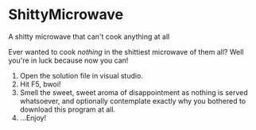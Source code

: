 # ShittyMicrowave
A shitty microwave that can't cook anything at all

Ever wanted to cook *nothing* in the shittiest microwave of them all? Well you're in luck because now you can!

1) Open the solution file in visual studio.
2) Hit F5, bwoi!
3) Smell the sweet, sweet aroma of disappointment as nothing is served whatsoever, and optionally contemplate exactly why you bothered to download this program at all.
4) ...Enjoy!
